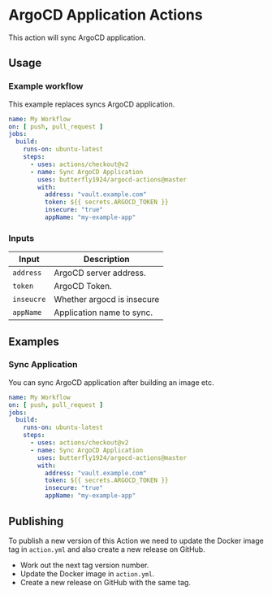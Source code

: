 # ArgoCD Application Actions

This action will sync ArgoCD application.

## Usage

### Example workflow

This example replaces syncs ArgoCD application.

```yaml
name: My Workflow
on: [ push, pull_request ]
jobs:
  build:
    runs-on: ubuntu-latest
    steps:
      - uses: actions/checkout@v2
      - name: Sync ArgoCD Application
        uses: butterfly1924/argocd-actions@master
        with:
          address: "vault.example.com"
          token: ${{ secrets.ARGOCD_TOKEN }}
          insecure: "true"
          appName: "my-example-app"
```

### Inputs

| Input | Description|
| --- | --- |
| `address` | ArgoCD server address. |
| `token` | ArgoCD Token. |
| `inseucre` | Whether argocd is insecure |
| `appName` | Application name to sync. |

## Examples

### Sync Application

You can sync ArgoCD application after building an image etc.

```yaml
name: My Workflow
on: [ push, pull_request ]
jobs:
  build:
    runs-on: ubuntu-latest
    steps:
      - uses: actions/checkout@v2
      - name: Sync ArgoCD Application
        uses: butterfly1924/argocd-actions@master
        with:
          address: "vault.example.com"
          token: ${{ secrets.ARGOCD_TOKEN }}
          insecure: "true"
          appName: "my-example-app"
```

## Publishing

To publish a new version of this Action we need to update the Docker image tag in `action.yml` and also create a new
release on GitHub.

- Work out the next tag version number.
- Update the Docker image in `action.yml`.
- Create a new release on GitHub with the same tag.
